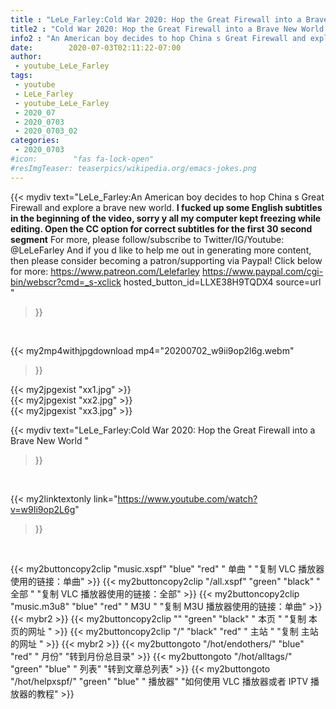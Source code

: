 ```yaml
---
title : "LeLe_Farley:Cold War 2020: Hop the Great Firewall into a Brave New World "
title2 : "Cold War 2020: Hop the Great Firewall into a Brave New World "
info2 : "An American boy decides to hop China s Great Firewall and explore a brave new world.  **I fucked up some English subtitles in the beginning of the video, sorry y all my computer kept freezing while editing. Open the CC option for correct subtitles for the first 30 second segment**  For more, please follow/subscribe to Twitter/IG/Youtube: @LeLeFarley  And if you d like to help me out in generating more content, then please consider becoming a patron/supporting via Paypal! Click below for more: https://www.patreon.com/Lelefarley  https://www.paypal.com/cgi-bin/webscr?cmd=_s-xclick hosted_button_id=LLXE38H9TQDX4 source=url "
date:        2020-07-03T02:11:22-07:00
author:
 - youtube_LeLe_Farley
tags:
 - youtube
 - LeLe_Farley
 - youtube_LeLe_Farley
 - 2020_07
 - 2020_0703
 - 2020_0703_02
categories:
 - 2020_0703
#icon:        "fas fa-lock-open"
#resImgTeaser: teaserpics/wikipedia.org/emacs-jokes.png
---
```


{{< mydiv text="LeLe_Farley:An American boy decides to hop China s Great Firewall and explore a brave new world.  **I fucked up some English subtitles in the beginning of the video, sorry y all my computer kept freezing while editing. Open the CC option for correct subtitles for the first 30 second segment**  For more, please follow/subscribe to Twitter/IG/Youtube: @LeLeFarley  And if you d like to help me out in generating more content, then please consider becoming a patron/supporting via Paypal! Click below for more: https://www.patreon.com/Lelefarley  https://www.paypal.com/cgi-bin/webscr?cmd=_s-xclick hosted_button_id=LLXE38H9TQDX4 source=url "
>}}
<br>


{{< my2mp4withjpgdownload mp4="20200702_w9ii9op2l6g.webm"
>}}

{{< my2jpgexist "xx1.jpg" >}}<br>
{{< my2jpgexist "xx2.jpg" >}}<br>
{{< my2jpgexist "xx3.jpg" >}}<br>



{{< mydiv text="LeLe_Farley:Cold War 2020: Hop the Great Firewall into a Brave New World "
>}}
<br>

{{< my2linktextonly link="https://www.youtube.com/watch?v=w9Ii9op2L6g"
>}}


<br>

{{< my2buttoncopy2clip "music.xspf"        "blue"   "red"    " 单曲 "  "复制 VLC 播放器使用的链接：单曲" >}} {{< my2buttoncopy2clip "/all.xspf"         "green"  "black"  " 全部 "  "复制 VLC 播放器使用的链接：全部" >}} {{< my2buttoncopy2clip "music.m3u8"        "blue"   "red"    " M3U  "    "复制 M3U 播放器使用的链接：单曲" >}} {{< mybr2 >}} {{< my2buttoncopy2clip ""                  "green"  "black"  " 本页 "    "复制 本页的网址 " >}} {{< my2buttoncopy2clip "/"                 "black"  "red"    " 主站 "    "复制 主站的网址 " >}} {{< mybr2 >}} {{< my2buttongoto      "/hot/endothers/"   "blue"   "red"    " 月份"   "转到月份总目录" >}} {{< my2buttongoto      "/hot/alltags/"     "green"  "blue"   " 列表"   "转到文章总列表" >}} {{< my2buttongoto      "/hot/helpxspf/"    "green"  "blue"   " 播放器" "如何使用 VLC 播放器或者 IPTV 播放器的教程" >}} 
